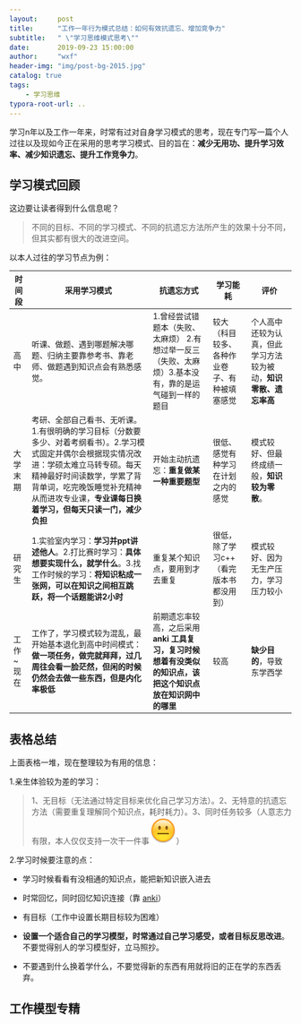 ```yaml
---
layout:     post
title:      "工作一年行为模式总结：如何有效抗遗忘、增加竞争力"
subtitle:   " \"学习思维模式思考\""
date:       2019-09-23 15:00:00
author:     "wxf"
header-img: "img/post-bg-2015.jpg"
catalog: true
tags:
    - 学习思维
typora-root-url: ..
---
```




学习n年以及工作一年来，时常有过对自身学习模式的思考，现在专门写一篇个人过往以及现如今正在采用的思考学习模式、目的旨在：**减少无用功、提升学习效率、减少知识遗忘、提升工作竞争力**。

## 学习模式回顾

这边要让读者得到什么信息呢？

> 不同的目标、不同的学习模式、不同的抗遗忘方法所产生的效果十分不同，但其实都有很大的改进空间。

以本人过往的学习节点为例：

| 时间段    | 采用学习模式                                                 | 抗遗忘方式                                                   | 学习能耗                                     | 评价                                                         |
| --------- | ------------------------------------------------------------ | ------------------------------------------------------------ | -------------------------------------------- | ------------------------------------------------------------ |
| 高中      | 听课、做题、遇到哪题解决哪题、归纳主要靠参考书、靠老师、做题遇到知识点会有熟悉感觉。 | 1.曾经尝试错题本（失败、太麻烦） 2.有想过举一反三（失败、太麻烦）3.基本没有，靠的是运气碰到一样的题目 | 较大（科目较多、各种作业卷子、有种被填塞感觉 | 个人高中还较为认真，但此学习方法较为被动，**知识零散、遗忘率高** |
| 大学末期  | 考研、全部自己看书、无听课。1.有很明确的学习目标（分数要多少、对着考纲看书）。2.学习模式固定并偶尔会根据现实情况改进：学硕太难立马转专硕。每天精神最好时间读数学，学累了背背单词，吃完晚饭睡觉补充精神从而进攻专业课，**专业课每日换着学习，但每天只读一门，减少负担** | 开始主动抗遗忘：**重复做某一种重要题型**                     | 很低、感觉有种学习在计划之内的感觉           | 模式较好、但最终成绩一般，**知识较为零散**。                 |
| 研究生    | 1.实验室内学习：**学习并ppt讲述他人**。2.打比赛时学习：**具体想要实现什么，就学什么**。3.找工作时候的学习：**将知识粘成一张网，可以在知识之间相互跳跃，将一个话题能讲2小时** | 重复某个知识点，要用到才去重复                               | 很低，除了学习c++（看完版本书都没用到）      | 模式较好、因为无生产压力，学习压力较小                       |
| 工作~现在 | 工作了，学习模式较为混乱，最开始基本退化到高中时间模式：**做一项任务，做完就拜拜，过几周往会看一脸茫然，但闲的时候仍然会去做一些东西，但是内化率极低** | 前期遗忘率较高，之后采用**anki 工具复习，复习时候想着有没类似的知识点，该把这个知识点放在知识网中的哪里** | 较高                                         | **缺少目的**，导致东学西学                                   |

##  表格总结

上面表格一堆，现在整理较为有用的信息：

1.亲生体验较为差的学习：

>1、无目标（无法通过特定目标来优化自己学习方法）。2、无特意的抗遗忘方法（需要重复理解同个知识点，耗时耗力）。3、同时任务较多（人意志力有限，本人仅仅支持一次干一件事![img](/img/4963AC85.png)）

2.学习时候要注意的点：

- 学习时候看看有没相通的知识点，能把新知识嵌入进去

- 时常回忆，同时回忆知识连接（靠 [anki](https://apps.ankiweb.net/)）

- 有目标（工作中设置长期目标较为困难）

- **设置一个适合自己的学习模型，时常通过自己学习感受，或者目标反思改进**。不要觉得别人的学习模型好，立马照抄。

- 不要遇到什么换着学什么，不要觉得新的东西有用就将旧的正在学的东西丢弃。

##  工作模型专精